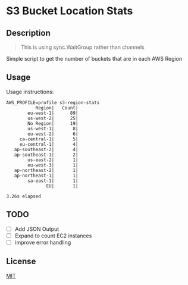 # S3 Bucket Location Stats

## Description

> This is using sync.WaitGroup rather than channels

Simple script to get the number of buckets that are in each AWS Region

## Usage

Usage instructions:

```shell
AWS_PROFILE=profile s3-region-stats
           Region|   Count|
        eu-west-1|      89|
        us-west-2|      25|
        No Region|      19|
        us-west-1|       8|
        eu-west-2|       6|
     ca-central-1|       5|
     eu-central-1|       4|
   ap-southeast-2|       4|
   ap-southeast-1|       2|
        us-east-2|       1|
        eu-west-3|       1|
   ap-northeast-2|       1|
   ap-northeast-1|       1|
        sa-east-1|       1|
               EU|       1|

3.26s elapsed
```

## TODO

- [ ] Add JSON Output
- [ ] Expand to count EC2 instances
- [ ] improve error handling

## License

[MIT](./LICENSE)
